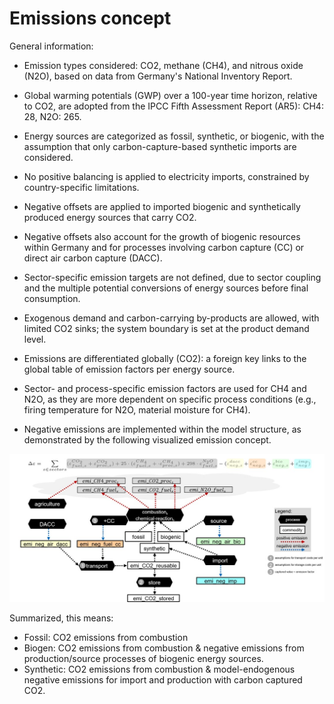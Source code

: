 # Emissions concept

General information:

- Emission types considered: CO2, methane (CH4), and nitrous oxide (N2O), based on data from Germany's National Inventory Report.
- Global warming potentials (GWP) over a 100-year time horizon, relative to CO2, are adopted from the IPCC Fifth Assessment Report (AR5): CH4: 28, N2O: 265.
- Energy sources are categorized as fossil, synthetic, or biogenic, with the assumption that only carbon-capture-based synthetic imports are considered.
- No positive balancing is applied to electricity imports, constrained by country-specific limitations.
- Negative offsets are applied to imported biogenic and synthetically produced energy sources that carry CO2.
- Negative offsets also account for the growth of biogenic resources within Germany and for processes involving carbon capture (CC) or direct air carbon capture (DACC).
- Sector-specific emission targets are not defined, due to sector coupling and the multiple potential conversions of energy sources before final consumption.
- Exogenous demand and carbon-carrying by-products are allowed, with limited CO2 sinks; the system boundary is set at the product demand level.
- Emissions are differentiated globally (CO2): a foreign key links to the global table of emission factors per energy source.
- Sector- and process-specific emission factors are used for CH4 and N2O, as they are more dependent on specific process conditions (e.g., firing temperature for N2O, material moisture for CH4).


- Negative emissions are implemented within the model structure, as demonstrated by the following visualized emission concept.

![emission_concept](../../graphics/emission_concept.jpg)

Summarized, this means:
  - Fossil: CO2 emissions from combustion
  - Biogen: CO2 emissions from combustion & negative emissions from production/source processes of biogenic energy sources.
  - Synthetic: CO2 emissions from combustion & model-endogenous negative emissions for import and production with carbon captured CO2.